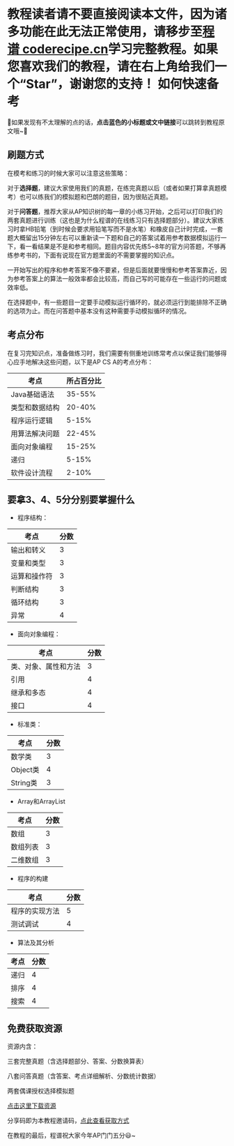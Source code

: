 <notice>教程读者请不要直接阅读本文件，因为诸多功能在此无法正常使用，请移步至[程谱 coderecipe.cn](https://coderecipe.cn/learn/6)学习完整教程。如果您喜欢我们的教程，请在右上角给我们一个“Star”，谢谢您的支持！</notice>
如何快速备考
======

🌟如果发现有不太理解的点的话，**点击蓝色的小标题或文中链接**可以跳转到教程原文哦~🌟

刷题方式
------
在模考和练习的时候大家可以注意这些策略：

对于**选择题**，建议大家使用我们的真题，在练完真题以后（或者如果打算拿真题模考）也可以练我们的模拟题和巴朗的题目，因为很贴近真题。

对于**问答题**，推荐大家从AP知识树的每一章的小练习开始，之后可以打印我们的两套真题进行训练（这也是为什么程谱的在线练习只有选择题部分）。建议大家练习时拿HB铅笔（到时候会要求用铅笔写而不是水笔）和橡皮自己计时完成，一套题大概留出15分钟左右可以重新读一下题和自己的答案试着用参考数据模拟运行一下，看一看结果是不是和参考相同。题目内容优先练5~8年的官方问答题，不够再练参考书的，下面有说现在官方题里面的不需要掌握的知识点。

一开始写出的程序和参考答案不像不要紧，但是后面就要慢慢和参考答案靠近，因为参考答案上的算法一般效率都会比较高，而自己写的可能存在一些运行的问题或效率低。

在选择题中，有一些题目一定要手动模拟运行循环的，就必须运行到能排除不正确的选项为止。而在问答题中基本没有这种需要手动模拟循环的情况。

考点分布
------

在复习完知识点，准备做练习时，我们需要有侧重地训练常考点以保证我们能够得心应手地解决这些问题，以下是AP CS A的考点分布：

| 考点 | 所占百分比 |
| - | - |
| Java基础语法 | 35-55% |
| 类型和数据结构 | 20-40% |
| 程序运行逻辑 | 5-15% |
| 用算法解决问题 | 22-45% |
| 面向对象编程 | 15-25% |
| 递归 | 5-15% |
| 软件设计流程 | 2-10% |

要拿3、4、5分分别要掌握什么
------
* 程序结构：

| 考点 | 分数 |
| - | - |
| 输出和转义 | 3 |
| 变量和类型 | 3 |
| 运算和操作符 | 3 |
| 判断结构 | 3 |
| 循环结构 | 3 |
| 异常 | 4 |

* 面向对象编程：

| 考点 | 分数 |
| - | - |
| 类、对象、属性和方法 | 3 |
| 引用 | 4 |
| 继承和多态 | 4 |
| 接口 | 4 |

* 标准类：

| 考点 | 分数 |
| - | - |
| 数学类 | 3 |
| Object类 | 4 |
| String类 | 3 |

* Array和ArrayList

| 考点 | 分数 |
| - | - |
| 数组 | 3 |
| 数组列表 | 3 |
| 二维数组 | 3 |

* 程序的构建

| 考点 | 分数 |
| - | - |
| 程序的实现方法 | 5 |
| 测试调试 | 4 |

* 算法及其分析

| 考点 | 分数 |
| - | - |
| 递归 | 4 |
| 排序 | 4 |
| 搜索 | 4 |

免费获取资源
------

资源内含：

三套完整真题（含选择题部分、答案、分数换算表）

八套问答真题（含答案、考点详细解析、分数统计数据）

两套偶课授权选择模拟题

[点击这里下载资源]()

分享码即为本教程邀请码，[点此查看获取方式]()

在教程的最后，程谱祝大家今年AP门门五分😃~
